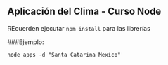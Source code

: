 ## Aplicación del Clima - Curso Node 


REcuerden ejecutar ```npm install``` para las librerías

###Ejemplo: 
```
node apps -d "Santa Catarina Mexico"
```
